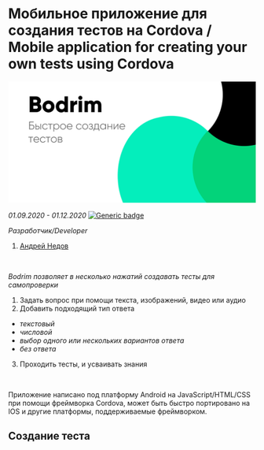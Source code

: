 # Мобильное приложение для создания тестов на Cordova / Mobile application for creating your own tests using Cordova
<img src="/imgs/ad1.png" width="700"/>

*01.09.2020 - 01.12.2020*  [![Generic badge](https://img.shields.io/badge/Status-Closed-red.svg)](https://shields.io/)<br/>

*Разработчик/Developer*
1. [Андрей Недов](https://github.com/Andrey-Nedov-is-a-human)
<br/>

*Bodrim позволяет в несколько нажатий создавать тесты для самопроверки*

1. Задать вопрос при помощи текста, изображений, видео или аудио
2. Добавить подходящий тип ответа
 - *текстовый*
 - *числовой*
 - *выбор одного или нескольких вариантов ответа*
 - *без ответа*

3. Проходить тесты, и усваивать знания
<br/>

Приложение написано под платформу Android на JavaScript/HTML/CSS при помощи фреймворка Cordova, может быть быстро портировано на IOS и другие платформы, поддерживаемые фреймворком.

## Создание теста 

